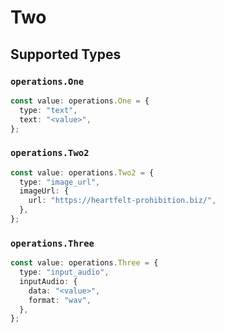 # Two


## Supported Types

### `operations.One`

```typescript
const value: operations.One = {
  type: "text",
  text: "<value>",
};
```

### `operations.Two2`

```typescript
const value: operations.Two2 = {
  type: "image_url",
  imageUrl: {
    url: "https://heartfelt-prohibition.biz/",
  },
};
```

### `operations.Three`

```typescript
const value: operations.Three = {
  type: "input_audio",
  inputAudio: {
    data: "<value>",
    format: "wav",
  },
};
```


